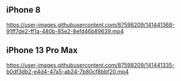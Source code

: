 ## iPhone 8
https://user-images.githubusercontent.com/87598209/141441368-91ff7de2-ff1a-480b-85e2-8efd46b89639.mp4

## iPhone 13 Pro Max
https://user-images.githubusercontent.com/87598209/141441335-b0df3db2-e4d4-47a5-ab24-7b80cf8bbf20.mp4



